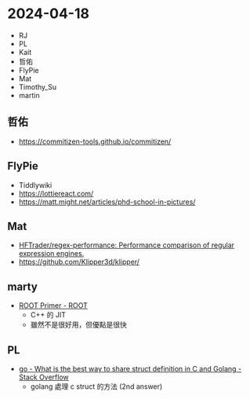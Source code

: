 # 2024-04-18

- RJ
- PL
- Kait
- 哲佑
- FlyPie
- Mat
- Timothy_Su
- martin

## 哲佑

- https://commitizen-tools.github.io/commitizen/

## FlyPie

- Tiddlywiki
- https://lottiereact.com/
- https://matt.might.net/articles/phd-school-in-pictures/

## Mat

- [HFTrader/regex-performance: Performance comparison of regular expression engines.](https://github.com/HFTrader/regex-performance/tree/master)
- https://github.com/Klipper3d/klipper/


## marty

- [ROOT Primer - ROOT](https://root.cern/primer/#learn-c-at-the-root-prompt)
    - C++ 的 JIT
    - 雖然不是很好用，但優點是很快


## PL

- [go - What is the best way to share struct definition in C and Golang - Stack Overflow](https://stackoverflow.com/questions/38510934/what-is-the-best-way-to-share-struct-definition-in-c-and-golang)
    - golang 處理 c struct 的方法 (2nd answer)

